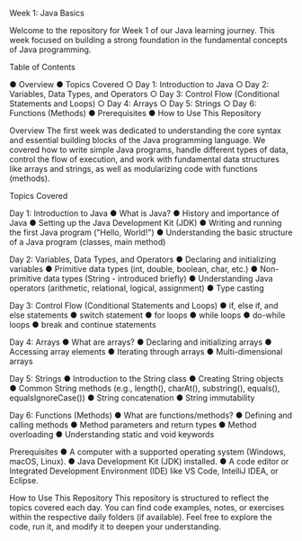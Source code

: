 Week 1: Java Basics

Welcome to the repository for Week 1 of our Java learning journey. This week focused on
building a strong foundation in the fundamental concepts of Java programming.

Table of Contents
  
  ● Overview
  ● Topics Covered
       ○ Day 1: Introduction to Java
       ○ Day 2: Variables, Data Types, and Operators
       ○ Day 3: Control Flow (Conditional Statements and Loops)
       ○ Day 4: Arrays
       ○ Day 5: Strings
       ○ Day 6: Functions (Methods)
  ● Prerequisites
  ● How to Use This Repository

Overview
The first week was dedicated to understanding the core syntax and essential building blocks of
the Java programming language. We covered how to write simple Java programs, handle
different types of data, control the flow of execution, and work with fundamental data structures
like arrays and strings, as well as modularizing code with functions (methods).

Topics Covered

Day 1: Introduction to Java
  ● What is Java?
  ● History and importance of Java
  ● Setting up the Java Development Kit (JDK)
  ● Writing and running the first Java program (&quot;Hello, World!&quot;)
  ● Understanding the basic structure of a Java program (classes, main method)

Day 2: Variables, Data Types, and Operators
  ● Declaring and initializing variables
  ● Primitive data types (int, double, boolean, char, etc.)
  ● Non-primitive data types (String - introduced briefly)
  ● Understanding Java operators (arithmetic, relational, logical, assignment)
  ● Type casting

Day 3: Control Flow (Conditional Statements and Loops)
  ● if, else if, and else statements
  ● switch statement
  ● for loops
  ● while loops
  ● do-while loops
  ● break and continue statements

Day 4: Arrays
  ● What are arrays?
  ● Declaring and initializing arrays
  ● Accessing array elements
  ● Iterating through arrays
  ● Multi-dimensional arrays

Day 5: Strings
  ● Introduction to the String class
  ● Creating String objects
  ● Common String methods (e.g., length(), charAt(), substring(), equals(),
    equalsIgnoreCase())
  ● String concatenation
  ● String immutability

Day 6: Functions (Methods)
  ● What are functions/methods?
  ● Defining and calling methods
  ● Method parameters and return types
  ● Method overloading
  ● Understanding static and void keywords

Prerequisites
  ● A computer with a supported operating system (Windows, macOS, Linux).
  ● Java Development Kit (JDK) installed.
  ● A code editor or Integrated Development Environment (IDE) like VS Code, IntelliJ IDEA,
    or Eclipse.

How to Use This Repository
This repository is structured to reflect the topics covered each day. You can find code examples,
notes, or exercises within the respective daily folders (if available). Feel free to explore the
code, run it, and modify it to deepen your understanding.
